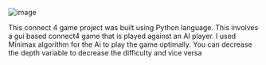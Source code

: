 ![image](https://github.com/IsmailQayyum/Connect4-Python/assets/152914864/6f264be8-7a90-43ba-b69d-d0a3b0263f19)

This connect 4 game project was built using Python language. This involves a gui based connect4 game that is played against an AI player. I used Minimax algorithm for the Ai to play the game optimally. You can decrease the depth variable to decrease the difficulty and vice versa
